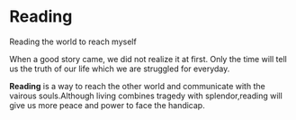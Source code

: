 # Reading
Reading the world to reach myself<p>
When a good story came, we did not realize it at first. Only the time will tell us the truth of our life which we are struggled for everyday.<p>
**Reading** is a way to reach the other world and communicate with the vairous souls.Although living combines tragedy with splendor,reading will give us more peace and power to face the handicap.
